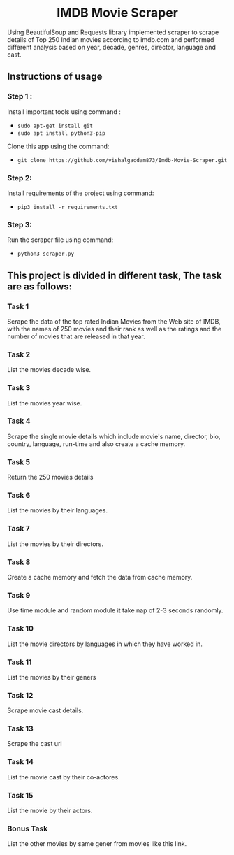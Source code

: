 <h1 align="center"> IMDB Movie Scraper</h1>

Using BeautifulSoup and Requests library  implemented scraper to scrape details of Top 250 Indian movies according to imdb.com  and performed different analysis based on year, decade, genres, director, language and cast.

## Instructions of usage

### Step 1 :
Install important tools using command :
  * `sudo apt-get install git`
  * `sudo apt install python3-pip`

Clone this app using the command:
  * `git clone https://github.com/vishalgaddam873/Imdb-Movie-Scraper.git`

### Step 2:
Install requirements of the project using command:
  * `pip3 install -r requirements.txt`

### Step 3:
Run the scraper file using command:
  * `python3 scraper.py`

## This project is divided in different task, The task are as follows:

### Task 1
Scrape the data of the top rated Indian Movies from the Web site of IMDB, with the names of 250 movies and their rank as well as the ratings and the number of movies that are released in that year.

### Task 2
List the movies decade wise.

### Task 3
List the movies year wise.

### Task 4
Scrape the single movie details which include movie's name, director, bio, country, language, run-time and also create a cache memory.

### Task 5
Return the 250 movies details

### Task 6
List the movies by their languages.

### Task 7
List the movies by their directors.

### Task 8
Create a cache memory and fetch the data from cache memory.

### Task 9
Use time module and random module it take nap of 2-3 seconds randomly.

### Task 10
List the movie directors by languages in which they have worked in.

### Task 11
List the movies by their geners

### Task 12
Scrape movie cast details.

### Task 13
Scrape the cast url

### Task 14
List the movie cast by their co-actores.

### Task 15
List the movie by their actors.

### Bonus Task
List the other movies by same gener from movies like this link.
